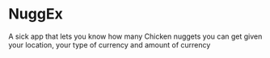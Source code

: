 # NuggEx
A sick app that lets you know how many Chicken nuggets you can get given your location, your type of currency and amount of currency
